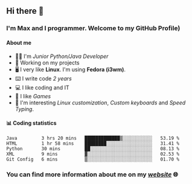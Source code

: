 ## Hi there 👋
### I'm Max and I programmer. Welcome to my GitHub Profile)

#### **About me**
- 👨‍💻 I'm _Junior Python/Java Developer_
- 📁 Working on my projects
- 🖥️ I very like **Linux**. I'm using **Fedora (i3wm)**.
- ⌨️ I write code _2 years_
- 💻 I like coding and IT
- 👾 I like _Games_
- 👀 I'm interesting _Linux customization_, _Custom keyboards_ and _Speed Typing_.

#### 📊 **Coding statistics**
<!--START_SECTION:waka-->
```text
Java         3 hrs 20 mins   █████████████▒░░░░░░░░░░░   53.19 % 
HTML         1 hr 58 mins    ████████░░░░░░░░░░░░░░░░░   31.41 % 
Python       30 mins         ██░░░░░░░░░░░░░░░░░░░░░░░   08.13 % 
XML          9 mins          ▓░░░░░░░░░░░░░░░░░░░░░░░░   02.53 % 
Git Config   6 mins          ▒░░░░░░░░░░░░░░░░░░░░░░░░   01.70 % 
```
<!--END_SECTION:waka-->

### **You can find more information about me on my _[website](https://merive.herokuapp.com/)_ 🌐**
